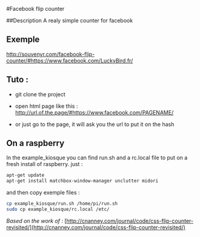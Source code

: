 #Facebook flip counter

##Description
A realy simple counter for facebook

## Exemple 
http://souvenyr.com/facebook-flip-counter/#https://www.facebook.com/LuckyBird.fr/

## Tuto :
- git clone the project
- open html page like this :
http://url.of.the.page/#https://www.facebook.com/PAGENAME/

- or just go to the page, it will ask you the url to put it on the hash

## On a raspberry

In the example_kiosque you can find run.sh and a rc.local file to put on a fresh install of raspberry.
just :
```bash
apt-get update 
apt-get install matchbox-window-manager unclutter midori
```
and then copy exemple files :
```bash
cp example_kiosque/run.sh /home/pi/run.sh
sudo cp example_kiosque/rc.local /etc/
```




*Based on the work of :*
[http://cnanney.com/journal/code/css-flip-counter-revisited/](http://cnanney.com/journal/code/css-flip-counter-revisited/)

